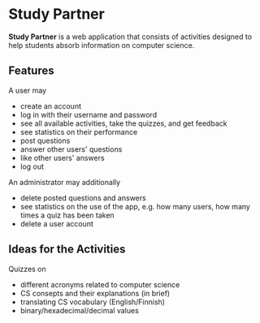 # Study Partner

**Study Partner** is a web application that consists of activities designed to help students absorb information on computer science.

## Features

A user may
* create an account
* log in with their username and password
* see all available activities, take the quizzes, and get feedback
* see statistics on their performance
* post questions
* answer other users' questions
* like other users' answers
* log out

An administrator may additionally
* delete posted questions and answers
* see statistics on the use of the app, e.g. how many users, how many times a quiz has been taken
* delete a user account


## Ideas for the Activities
Quizzes on
* different acronyms related to computer science
* CS consepts and their explanations (in brief)
* translating CS vocabulary (English/Finnish)
* binary/hexadecimal/decimal values
